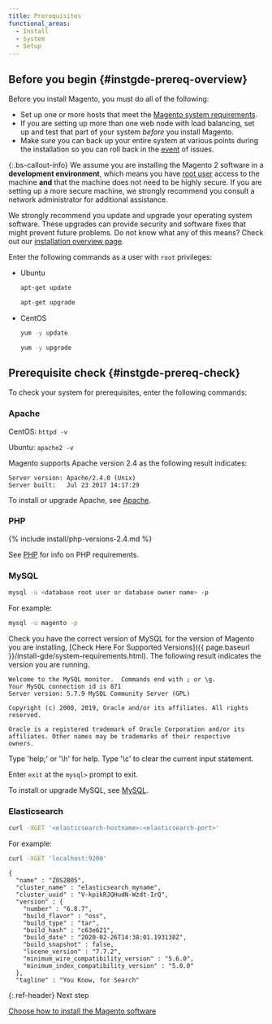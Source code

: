 ```yaml
---
title: Prerequisites
functional_areas:
  - Install
  - System
  - Setup
---
```


## Before you begin {#instgde-prereq-overview}

Before you install Magento, you must do all of the following:

*  Set up one or more hosts that meet the [Magento system requirements]({{page.baseurl}}/install-gde/system-requirements.html).
*  If you are setting up more than one web node with load balancing, set up and test that part of your system _before_ you install Magento.
*  Make sure you can back up your entire system at various points during the installation so you can roll back in the [event](https://glossary.magento.com/event) of issues.

{:.bs-callout-info}
We assume you are installing the Magento 2 software in a **development environment**, which means you have [root user](http://www.linfo.org/root.html) access to the machine **and** that the machine does not need to be highly secure. If you are setting up a more secure machine, we strongly recommend you consult a network administrator for additional assistance.

We strongly recommend you update and upgrade your operating system software. These upgrades can provide security and software fixes that might prevent future problems. Do not know what any of this means? Check out our [installation overview page]({{page.baseurl}}/install-gde/bk-install-guide.html).

Enter the following commands as a user with `root` privileges:

*  Ubuntu

   ```bash
   apt-get update
   ```

   ```bash
   apt-get upgrade
   ```

*  CentOS

   ```bash
   yum -y update
   ```

   ```bash
   yum -y upgrade
   ```

## Prerequisite check {#instgde-prereq-check}

To check your system for prerequisites, enter the following commands:

### Apache

CentOS: `httpd -v`

Ubuntu: `apache2 -v`

Magento supports Apache version 2.4 as the following result indicates:

```terminal
Server version: Apache/2.4.0 (Unix)
Server built:   Jul 23 2017 14:17:29
```

To install or upgrade Apache, see [Apache]({{page.baseurl}}/install-gde/prereq/apache.html).

### PHP

{% include install/php-versions-2.4.md %}

See [PHP]({{page.baseurl}}/install-gde/prereq/php-settings.html) for info on PHP requirements.

### MySQL

```bash
mysql -u <database root user or database owner name> -p
```

For example:

```bash
mysql -u magento -p
```

Check you have the correct version of MySQL for the version of Magento you are installing, [Check Here For Supported Versions]({{ page.baseurl }}/install-gde/system-requirements.html). The following result indicates the version you are running.

```terminal
Welcome to the MySQL monitor.  Commands end with ; or \g.
Your MySQL connection id is 871
Server version: 5.7.9 MySQL Community Server (GPL)

Copyright (c) 2000, 2019, Oracle and/or its affiliates. All rights reserved.

Oracle is a registered trademark of Oracle Corporation and/or its
affiliates. Other names may be trademarks of their respective
owners.
```

Type 'help;' or '\h' for help. Type '\c' to clear the current input statement.

Enter `exit` at the `mysql>` prompt to exit.

To install or upgrade MySQL, see [MySQL]({{page.baseurl}}/install-gde/prereq/mysql.html).

### Elasticsearch

``` bash
curl -XGET '<elasticsearch-hostname>:<elasticsearch-port>'
```

For example:

``` bash
curl -XGET 'localhost:9200'
```

``` terminal
{
  "name" : "Z0S2B05",
  "cluster_name" : "elasticsearch_myname",
  "cluster_uuid" : "V-kpikRJQHudN-Wzdt-IrQ",
  "version" : {
    "number" : "6.8.7",
    "build_flavor" : "oss",
    "build_type" : "tar",
    "build_hash" : "c63e621",
    "build_date" : "2020-02-26T14:38:01.193138Z",
    "build_snapshot" : false,
    "lucene_version" : "7.7.2",
    "minimum_wire_compatibility_version" : "5.6.0",
    "minimum_index_compatibility_version" : "5.0.0"
  },
  "tagline" : "You Know, for Search"
```

{:.ref-header}
Next step

[Choose how to install the Magento software]({{page.baseurl}}/install-gde/bk-install-guide.html)
